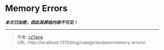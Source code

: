 # Memory Errors

_**本文已加密，因此其原始内容不可见！**_

---

> 作者: [czTang](https://github.com/czTangt)  
> URL: http://localhost:1313/blog/categories/pwn/memory-errors/  

